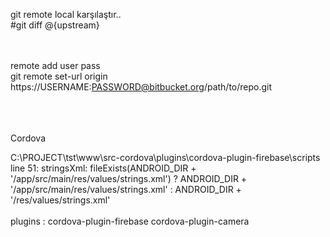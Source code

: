 git remote local karşılaştır..<br />
#git diff @{upstream}
<br />

<br /><br />
remote add user pass<br />
git remote set-url origin https://USERNAME:PASSWORD@bitbucket.org/path/to/repo.git<br /><br />

<br /><br />
Cordova

C:\PROJECT\tst\www\src-cordova\plugins\cordova-plugin-firebase\scripts
line 51:  stringsXml: fileExists(ANDROID_DIR + '/app/src/main/res/values/strings.xml') ? ANDROID_DIR + '/app/src/main/res/values/strings.xml' : ANDROID_DIR + '/res/values/strings.xml'
<br />
<preference name="android-targetSdkVersion" value="20" />
<br />
plugins : 
cordova-plugin-firebase
cordova-plugin-camera

